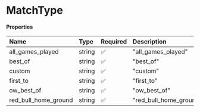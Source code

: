 # MatchType

**Properties**

| Name                 | Type   | Required | Description            |
| :------------------- | :----- | :------- | :--------------------- |
| all_games_played     | string | ✅       | "all_games_played"     |
| best_of              | string | ✅       | "best_of"              |
| custom               | string | ✅       | "custom"               |
| first_to             | string | ✅       | "first_to"             |
| ow_best_of           | string | ✅       | "ow_best_of"           |
| red_bull_home_ground | string | ✅       | "red_bull_home_ground" |

<!-- This file was generated by liblab | https://liblab.com/ -->
